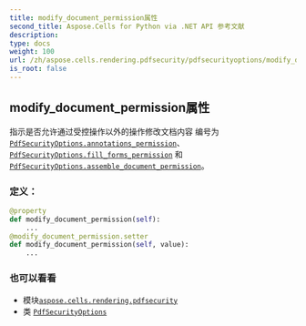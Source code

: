 ```yaml
---
title: modify_document_permission属性
second_title: Aspose.Cells for Python via .NET API 参考文献
description:
type: docs
weight: 100
url: /zh/aspose.cells.rendering.pdfsecurity/pdfsecurityoptions/modify_document_permission/
is_root: false
---
```

## modify_document_permission属性

指示是否允许通过受控操作以外的操作修改文档内容
编号为 [`PdfSecurityOptions.annotations_permission`](/cells/python-net/zh/aspose.cells.rendering.pdfsecurity/pdfsecurityoptions#annotations_permission)、[`PdfSecurityOptions.fill_forms_permission`](/cells/python-net/zh/aspose.cells.rendering.pdfsecurity/pdfsecurityoptions#fill_forms_permission) 和 [`PdfSecurityOptions.assemble_document_permission`](/cells/python-net/zh/aspose.cells.rendering.pdfsecurity/pdfsecurityoptions#assemble_document_permission)。
### 定义：
```python
@property
def modify_document_permission(self):
    ...
@modify_document_permission.setter
def modify_document_permission(self, value):
    ...
```

### 也可以看看
* 模块[`aspose.cells.rendering.pdfsecurity`](../../)
* 类 [`PdfSecurityOptions`](/cells/python-net/zh/aspose.cells.rendering.pdfsecurity/pdfsecurityoptions)
